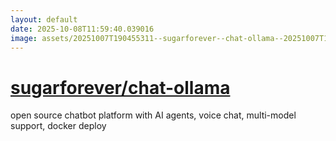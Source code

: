 ```yaml
---
layout: default
date: 2025-10-08T11:59:40.039016
image: assets/20251007T190455311--sugarforever--chat-ollama--20251007T191438068--cropped.png
---
```


# [sugarforever/chat-ollama](https://github.com/sugarforever/chat-ollama)

open source chatbot platform with AI agents, voice chat, multi-model support, docker deploy
